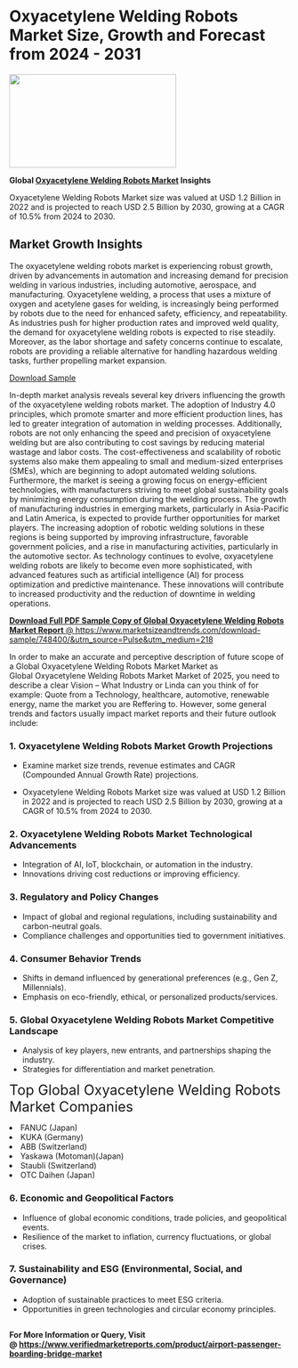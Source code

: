 <H1>Oxyacetylene Welding Robots Market Size, Growth and Forecast from 2024 - 2031</H1><img class="aligncenter size-medium wp-image-584254" src="https://thirdeyenews.in/wp-content/uploads/2024/09/Global-Market-Research-300x168.jpeg" alt="" width="300" height="168" /><p><strong>Global&nbsp;<a href="https://www.marketsizeandtrends.com/download-sample/748400/&amp;utm_source=Pulse&amp;utm_medium=218">Oxyacetylene Welding Robots Market</a> Insights</strong></p><p>Oxyacetylene Welding Robots Market size was valued at USD 1.2 Billion in 2022 and is projected to reach USD 2.5 Billion by 2030, growing at a CAGR of 10.5% from 2024 to 2030.</p><p><h2>Market Growth Insights</h2> <p>The oxyacetylene welding robots market is experiencing robust growth, driven by advancements in automation and increasing demand for precision welding in various industries, including automotive, aerospace, and manufacturing. Oxyacetylene welding, a process that uses a mixture of oxygen and acetylene gases for welding, is increasingly being performed by robots due to the need for enhanced safety, efficiency, and repeatability. As industries push for higher production rates and improved weld quality, the demand for oxyacetylene welding robots is expected to rise steadily. Moreover, as the labor shortage and safety concerns continue to escalate, robots are providing a reliable alternative for handling hazardous welding tasks, further propelling market expansion.</p> <p><a href="#">Download Sample</a></p> <p>In-depth market analysis reveals several key drivers influencing the growth of the oxyacetylene welding robots market. The adoption of Industry 4.0 principles, which promote smarter and more efficient production lines, has led to greater integration of automation in welding processes. Additionally, robots are not only enhancing the speed and precision of oxyacetylene welding but are also contributing to cost savings by reducing material wastage and labor costs. The cost-effectiveness and scalability of robotic systems also make them appealing to small and medium-sized enterprises (SMEs), which are beginning to adopt automated welding solutions. Furthermore, the market is seeing a growing focus on energy-efficient technologies, with manufacturers striving to meet global sustainability goals by minimizing energy consumption during the welding process. The growth of manufacturing industries in emerging markets, particularly in Asia-Pacific and Latin America, is expected to provide further opportunities for market players. The increasing adoption of robotic welding solutions in these regions is being supported by improving infrastructure, favorable government policies, and a rise in manufacturing activities, particularly in the automotive sector. As technology continues to evolve, oxyacetylene welding robots are likely to become even more sophisticated, with advanced features such as artificial intelligence (AI) for process optimization and predictive maintenance. These innovations will contribute to increased productivity and the reduction of downtime in welding operations. <p><a href="#"></p><p><span class=""><strong>Download Full PDF Sample Copy of Global Oxyacetylene Welding Robots Market Report</strong> @ <a href="https://www.marketsizeandtrends.com/download-sample/748400/&amp;utm_source=Pulse&amp;utm_medium=218" target="_blank">https://www.marketsizeandtrends.com/download-sample/748400/&amp;utm_source=Pulse&amp;utm_medium=218</a></span></p><p>In order to make an accurate and perceptive description of future scope of a Global&nbsp;Oxyacetylene Welding Robots Market Market as Global&nbsp;Oxyacetylene Welding Robots Market Market of 2025, you need to describe a clear Vision &ndash; What Industry or Linda can you think of for example: Quote from a Technology, healthcare, automotive, renewable energy, name the market you are Reffering to. However, some general trends and factors usually impact market reports and their future outlook include:</p><h3>1.&nbsp;<strong>Oxyacetylene Welding Robots Market Growth Projections</strong></h3><ul><li>Examine market size trends, revenue estimates and CAGR (Compounded Annual Growth Rate) projections.</li><li><p>Oxyacetylene Welding Robots Market size was valued at USD 1.2 Billion in 2022 and is projected to reach USD 2.5 Billion by 2030, growing at a CAGR of 10.5% from 2024 to 2030.</p></li></ul><h3>2.&nbsp;<strong>Oxyacetylene Welding Robots Market Technological Advancements</strong></h3><ul><li>Integration of AI, IoT, blockchain, or automation in the industry.</li><li>Innovations driving cost reductions or improving efficiency.</li></ul><h3>3.&nbsp;<strong>Regulatory and Policy Changes</strong></h3><ul><li>Impact of global and regional regulations, including sustainability and carbon-neutral goals.</li><li>Compliance challenges and opportunities tied to government initiatives.</li></ul><h3>4.&nbsp;<strong>Consumer Behavior Trends</strong></h3><ul><li>Shifts in demand influenced by generational preferences (e.g., Gen Z, Millennials).</li><li>Emphasis on eco-friendly, ethical, or personalized products/services.</li></ul><h3>5.&nbsp;<strong>Global Oxyacetylene Welding Robots Market Competitive Landscape</strong></h3><ul><li>Analysis of key players, new entrants, and partnerships shaping the industry.</li><li>Strategies for differentiation and market penetration.</li></ul><p data-pm-slice="1 1 []"><span style="color: inherit; font-family: inherit; font-size: 25px;">Top Global Oxyacetylene Welding Robots Market Companies</span></p><div class="" data-test-id=""><p><li>FANUC (Japan)</li><li> KUKA (Germany)</li><li> ABB (Switzerland)</li><li> Yaskawa (Motoman)(Japan)</li><li> Staubli (Switzerland)</li><li> OTC Daihen (Japan)</li></p></div><h3>6.&nbsp;<strong>Economic and Geopolitical Factors</strong></h3><ul><li>Influence of global economic conditions, trade policies, and geopolitical events.</li><li>Resilience of the market to inflation, currency fluctuations, or global crises.</li></ul><h3>7.&nbsp;<strong>Sustainability and ESG (Environmental, Social, and Governance)</strong></h3><ul><li>Adoption of sustainable practices to meet ESG criteria.</li><li>Opportunities in green technologies and circular economy principles.</li></ul><h2><strong style="font-size: 14px;">For More Information or Query, Visit @&nbsp;</strong><a style="background-color: #ffffff; font-size: 14px;" href="https://www.marketsizeandtrends.com/report/oxyacetylene-welding-robots-market/" target="_blank">https://www.verifiedmarketreports.com/product/airport-passenger-boarding-bridge-market</a></h2>

